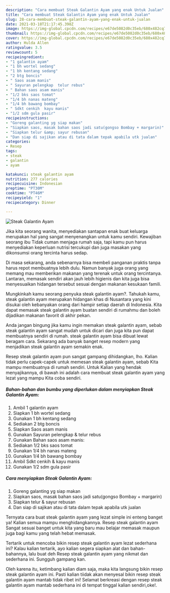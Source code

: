 ```yaml
---
description: "Cara membuat Steak Galantin Ayam yang enak Untuk Jualan"
title: "Cara membuat Steak Galantin Ayam yang enak Untuk Jualan"
slug: 28-cara-membuat-steak-galantin-ayam-yang-enak-untuk-jualan
date: 2021-03-18T21:17:45.398Z
image: https://img-global.cpcdn.com/recipes/e67de5082d0c35eb/680x482cq70/steak-galantin-ayam-foto-resep-utama.jpg
thumbnail: https://img-global.cpcdn.com/recipes/e67de5082d0c35eb/680x482cq70/steak-galantin-ayam-foto-resep-utama.jpg
cover: https://img-global.cpcdn.com/recipes/e67de5082d0c35eb/680x482cq70/steak-galantin-ayam-foto-resep-utama.jpg
author: Hulda Allen
ratingvalue: 3.5
reviewcount: 5
recipeingredient:
- "1 galantin ayam"
- "1 bh wortel sedang"
- "1 bh kentang sedang"
- "2 btg boncis"
- " Saos asam manis"
- " Sayuran pelengkap  telur rebus"
- " Bahan saos asam manis"
- "1/2 bks saos tomat"
- "1/4 bh nanas mateng"
- "1/4 bh bawang bombay"
- " Sdkt cenkih  kayu manis"
- "1/2 sdm gula pasir"
recipeinstructions:
- "Goreng galanting yg siap makan"
- "Siapkan saos, masak bahan saos jadi satu(gongso Bombay + margarin)"
- "Siapkan telur &amp; sayur rebusan"
- "Dan siap di sajikan atau di tata dalam tepak apabila utk jualan"
categories:
- Resep
tags:
- steak
- galantin
- ayam

katakunci: steak galantin ayam 
nutrition: 277 calories
recipecuisine: Indonesian
preptime: "PT30M"
cooktime: "PT46M"
recipeyield: "1"
recipecategory: Dinner

---
```



![Steak Galantin Ayam](https://img-global.cpcdn.com/recipes/e67de5082d0c35eb/680x482cq70/steak-galantin-ayam-foto-resep-utama.jpg)

Jika kita seorang wanita, menyediakan santapan enak buat keluarga merupakan hal yang sangat menyenangkan untuk kamu sendiri. Kewajiban seorang ibu Tidak cuman menjaga rumah saja, tapi kamu pun harus menyediakan keperluan nutrisi tercukupi dan juga masakan yang dikonsumsi orang tercinta harus sedap.

Di masa  sekarang, anda sebenarnya bisa membeli panganan praktis tanpa harus repot membuatnya lebih dulu. Namun banyak juga orang yang memang mau memberikan makanan yang terenak untuk orang tercintanya. Lantaran, memasak sendiri akan jauh lebih higienis dan kita juga bisa menyesuaikan hidangan tersebut sesuai dengan makanan kesukaan famili. 



Mungkinkah kamu seorang penyuka steak galantin ayam?. Tahukah kamu, steak galantin ayam merupakan hidangan khas di Nusantara yang kini disukai oleh kebanyakan orang dari hampir setiap daerah di Indonesia. Kita dapat memasak steak galantin ayam buatan sendiri di rumahmu dan boleh dijadikan makanan favorit di akhir pekan.

Anda jangan bingung jika kamu ingin memakan steak galantin ayam, sebab steak galantin ayam sangat mudah untuk dicari dan juga kita pun dapat membuatnya sendiri di rumah. steak galantin ayam bisa dibuat lewat beragam cara. Sekarang ada banyak banget resep modern yang menjadikan steak galantin ayam semakin enak.

Resep steak galantin ayam pun sangat gampang dihidangkan, lho. Kalian tidak perlu capek-capek untuk memesan steak galantin ayam, sebab Kita mampu membuatnya di rumah sendiri. Untuk Kalian yang hendak menyajikannya, di bawah ini adalah cara membuat steak galantin ayam yang lezat yang mampu Kita coba sendiri.

<!--inarticleads1-->

##### Bahan-bahan dan bumbu yang diperlukan dalam menyiapkan Steak Galantin Ayam:

1. Ambil 1 galantin ayam
1. Siapkan 1 bh wortel sedang
1. Gunakan 1 bh kentang sedang
1. Sediakan 2 btg boncis
1. Siapkan  Saos asam manis
1. Gunakan  Sayuran pelengkap &amp; telur rebus
1. Gunakan  Bahan saos asam manis:
1. Sediakan 1/2 bks saos tomat
1. Gunakan 1/4 bh nanas mateng
1. Gunakan 1/4 bh bawang bombay
1. Ambil  Sdkt cenkih &amp; kayu manis
1. Gunakan 1/2 sdm gula pasir




<!--inarticleads2-->

##### Cara menyiapkan Steak Galantin Ayam:

1. Goreng galanting yg siap makan
1. Siapkan saos, masak bahan saos jadi satu(gongso Bombay + margarin)
1. Siapkan telur &amp; sayur rebusan
1. Dan siap di sajikan atau di tata dalam tepak apabila utk jualan




Ternyata cara buat steak galantin ayam yang lezat simple ini enteng banget ya! Kalian semua mampu menghidangkannya. Resep steak galantin ayam Sangat sesuai banget untuk kita yang baru mau belajar memasak maupun juga bagi kamu yang telah hebat memasak.

Tertarik untuk mencoba bikin resep steak galantin ayam lezat sederhana ini? Kalau kalian tertarik, ayo kalian segera siapkan alat dan bahan-bahannya, lalu buat deh Resep steak galantin ayam yang nikmat dan sederhana ini. Sungguh gampang kan. 

Oleh karena itu, ketimbang kalian diam saja, maka kita langsung bikin resep steak galantin ayam ini. Pasti kalian tiidak akan menyesal bikin resep steak galantin ayam mantab tidak ribet ini! Selamat berkreasi dengan resep steak galantin ayam mantab sederhana ini di tempat tinggal kalian sendiri,oke!.

